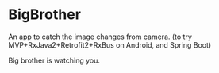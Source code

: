 # BigBrother
An app to catch the image changes from camera. (to try MVP+RxJava2+Retrofit2+RxBus on Android, and Spring Boot)

Big brother is watching you. 
